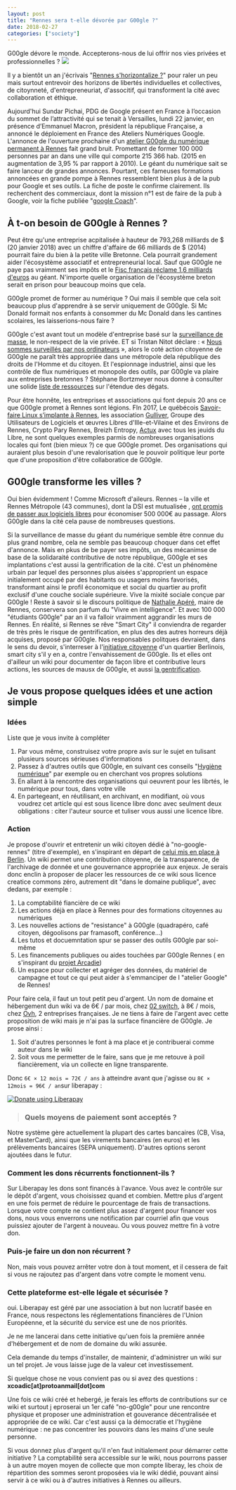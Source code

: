 ```yaml
---
layout: post
title: "Rennes sera t-elle dévorée par G00gle ?"
date: 2018-02-27
categories: ["society"]
---
```

G00gle dévore le monde. Accepterons-nous de lui offrir nos vies privées et professionnelles ?
![](https://framapic.org/UOK2Uq1uksEg/dqpLJCU2NBu7)

Il y a bientôt un an j'écrivais "[Rennes s'horizontalize ?](https://xavcc.github.io/hsociety/2017/02/18/horizontal_rennes.html)" pour raler un peu mais surtout entrevoir des horizons de libertés individuelles et collectives, de citoynneté, d'entrepreneuriat, d'associtif, qui transforment la cité avec collaboration et éthique.

Aujourd'hui Sundar Pichai, PDG de Google présent en France à l’occasion du sommet de l’attractivité qui se tenait à Versailles, lundi 22 janvier, en présence d’Emmanuel Macron, président la république Française, a annoncé le déploiement en France des Ateliers Numériques Google.
L'annonce de l'ouverture prochaine d'un [atelier G00gle du numérique permanent à Rennes](https://www.ouest-france.fr/bretagne/rennes-35000/google-va-ouvrir-son-premier-atelier-du-numerique-permanent-rennes-5515044) fait grand bruit. Promettant de former 100 000 personnes par an dans une ville qui comporte 215 366 hab. (2015 en augmentation de 3,95 % par rapport à 2010). Le géant du numérique sait se faire lanceur de grandes annonces. Pourtant, ces fameuses formations annoncées en grande pompe à Rennes ressemblent bien plus à de la pub pour Google et ses outils. La fiche de poste le confirme clairement. Ils recherchent des commerciaux, dont la mission n°1 est de faire de la pub à Google, voir la fiche publiée "[google Coach](https://www.linkedin.com/jobs/view/456479600/)".

## À t-on besoin de G00gle à Rennes ?

Peut être qu'une entreprise acpitalisée à hauteur de 793,268 milliards de $ (20 janvier 2018) avec un chiffre d'affaire de 66 milliards de $ (2014) pourrait faire du bien à la petite ville Bretonne. Cela pourrait grandement aider l'écosystème associatif et entrepreneurial local. Sauf que G00gle ne paye pas vraimment ses impôts et le [Fisc français réclame 1,6 milliards d'euros](http://www.huffingtonpost.fr/2016/02/24/google-impots-france-16-milliards-d-euros_n_9307458.html) au géant. N'importe quelle organisation de l'écosystème breton serait en prison pour beaucoup moins que cela. 

G00gle promet de former au numérique ? Oui mais il semble que cela soit beaucoup plus d'apprendre à se servir uniquement de G00gle. Si Mc Donald formait nos enfants à consommer du Mc Donald dans les cantines scolaires, les laisserions-nous faire ?

G00gle c'est avant tout un modèle d'entreprise basé sur la [surveillance de masse](https://wiki.fuckoffgoogle.de/index.php?title=GoogleAndMassSurveillance), le non-respect de la vie privée. ET si Tristan Nitot déclare : « [Nous sommes surveillés par nos ordinateurs](https://reporterre.net/Tristan-Nitot-Nous-sommes-surveilles-par-nos-ordinateurs) », alors le coté action citoyenne de G00gle ne paraît très appropriée dans une métropole dela république des droits de l'Homme et du citoyen. Et l'espionnage industriel, ainsi que les contrôle de flux numériques et monopole des outils, par G00gle va plaire aux entreprises bretonnes ? Stéphane Bortzmeyer nous donne à consulter une solide [liste de ressources](http://www.bortzmeyer.org/search?pattern=google) sur l'étendue des dégats.

Pour être honnête, les entreprises et associations qui font depuis 20 ans ce que G00gle promet à Rennes sont légions. FIn 2017, Le québécois [Savoir-faire Linux s’implante à Rennes](https://www.ouest-france.fr/bretagne/rennes-35000/numerique-le-quebecois-savoir-faire-linux-s-implante-rennes-5409212), les association [Gulliver](http://www.gulliver.eu.org/), Groupe des Utilisateurs de Logiciels et œuvres Libres d'Ille-et-Vilaine et des Environs de Rennes, Crypto Pary Rennes, Breizh Entropy, [Actux](http://actux.eu.org/) avec tous les jeuids du Libre, ne sont quelques exemples parmis de nombreuses organisations locales qui font (bien mieux ?) ce que G00gle promet. Des organisations qui auraient plus besoin d'une revalorisation que le pouvoir politique leur porte que d'une proposition d'être collaboratice de G00gle.

## G00gle transforme les villes ?

Oui bien évidemment ! Comme Microsoft d'aileurs. Rennes – la ville et Rennes Métropole (43 communes), dont la DSI est mutualisée , [ont promis de passer aux logiciels libres](http://www.zdnet.fr/blogs/l-esprit-libre/rennes-passe-au-logiciel-libre-en-commencant-par-la-messagerie-39857520.htm) pour économiser 500 000€ au passage. Alors G00gle dans la cité cela pause de nombreuses questions.

Si la surveillance de masse du géant du numérique semble être connue du plus grand nombre, cela ne semble pas beaucoup choquer dans cet effet d'annonce. Mais en pkus de be payer ses impôts, un des mécanimse de base de la solidaraité contributive de notre république, G00gle et ses implantations c'est aussi la gentrification de la cité. C'est un phénomène urbain par lequel des personnes plus aisées s'approprient un espace initialement occupé par des habitants ou usagers moins favorisés, transformant ainsi le profil économique et social du quartier au profit exclusif d'une couche sociale supérieure. Vive la mixité sociale conçue par G00gle ! Reste à savoir si le discours politique de [Nathalie Apéré](https://fr.wikipedia.org/wiki/Nathalie_App%C3%A9r%C3%A9), maire de Rennes, conservera son parfum du "Vivre en intelligence". Et avec 100 000 "étudiants G00gle" par an il va falloir vraimment aggrandir les murs de Rennes. 
En réalité, si Rennes se rêve "Smart City" il conviendra de regarder de très près le risque de gentrification, en plus des des autres horreurs déjà acquises, proposé par G00gle. Nos responsables politques devraient, dans le sens du devoir, s'interreser à l'[initiative citoyenne](https://fuckoffgoogle.de/) d'un quartier Berlinois, smart city s'il y en a, contre l'envahissement de G00gle.
Ils et elles ont d'ailleur un wiki pour documenter de façon libre et contributive leurs actions, les sources de mausx de G00gle, et aussi [la gentrification](https://wiki.fuckoffgoogle.de/index.php?title=GoogleAndGentrification).

## Je vous propose quelques idées et une action simple

### Idées 
Liste que je vous invite à compléter 

1. Par vous même, construisez votre propre avis sur le sujet en tulisant plusieurs sources sérieuses d'informations
2. Passez à d'autres outils que G00gle, en suivant ces conseils "[Hygiène numérique](https://xavcc.github.io/hsociety/2018/01/08/hygiene-numerique.html)" par exemple ou en cherchant vos propres solutions
3. En allant à la rencontre des organisations qui oeuvrent pour les librtés, le numérique pour tous, dans votre ville
4. En partegeant, en réutilisant, en archivant, en modifiant, où vous voudrez cet article qui est sous licence libre donc avec seulment deux obligations : citer l'auteur source et tuliser vous aussi une licence libre.

### Action

Je propose d'ouvrir et entretenir un wiki citoyen dédié à "no-google-rennes" (titre d'exemple),  en s'inspirant en départ de [celui mis en place à Berlin](https://wiki.fuckoffgoogle.de/index.php?title=Main_Page). Un wiki permet une contribution citoyenne, de la transparence, de l'archivage de donnée et une gouvernance appropriée aux enjeux. Je serais donc enclin à proposer de placer les ressources de ce wiki sous licence creatice commons zéro, autrement dit "dans le domaine publique", avec dedans, par exemple :
1. La comptabilité fiancière de ce wiki
2. Les actions déjà en place à Rennes pour des formations citoyennes au numériques
3. Les nouvelles actions de "resistance" à G00gle (quadrapéro, café citoyen, dégoolisons par framasoft, conférence...)
4. Les tutos et docuemntation spur se passer des outils G00gle par soi-même
5. Les financements publiques ou aides touchées par G00gle Rennes ( en s'inspirant du [projet Arcadie](https://projetarcadie.com/))
6. Un espace pour collecter et agréger des données, du matériel de campagne et tout ce qui peut aider à s'emmanciper de l "atelier Google" de Rennes!

Pour faire cela, il faut un tout petit peu d'argent. Un nom de domaine et hébergement dun wiki va de 6€ / par mois, chez [02 switch](https://www.o2switch.fr), à 8€ / mois, chez [Ovh](https://www.ovh.com/fr), 2 entreprises françaises.
Je ne tiens à faire de l'argent avec cette proposition de wiki mais je n'ai pas la surface financière de G00gle. Je prose ainsi :

1. Soit d'autres personnes le font à ma place et je contribuerai comme auteur dans le wiki
2. Soit vous me permetter de le faire, sans que je me retouve à poil fiancièrement, via un collecte en ligne transparente.

Donc `6€ × 12 mois = 72€ / ans` à atteindre avant que j'agisse ou `8€ × 12mois = 96€ / an`sur liberapay :

<noscript><a href="https://liberapay.com/Xav.CC/donate"><img alt="Donate using Liberapay" src="https://liberapay.com/assets/widgets/donate.svg"></a></noscript>

> ### Quels moyens de paiement sont acceptés ?
Notre système gère actuellement la plupart des cartes bancaires (CB, Visa, et MasterCard), ainsi que les virements bancaires (en euros) et les prélèvements bancaires (SEPA uniquement). D'autres options seront ajoutées dans le futur.
### Comment les dons récurrents fonctionnent-ils ?
Sur Liberapay les dons sont financés à l'avance. Vous avez le contrôle sur le dépôt d'argent, vous choisissez quand et combien. Mettre plus d'argent en une fois permet de réduire le pourcentage de frais de transactions.
Lorsque votre compte ne contient plus assez d'argent pour financer vos dons, nous vous enverrons une notification par courriel afin que vous puissiez ajouter de l'argent à nouveau. Ou vous pouvez mettre fin à votre don.
### Puis-je faire un don non récurrent ?
Non, mais vous pouvez arrêter votre don à tout moment, et il cessera de fait si vous ne rajoutez pas d'argent dans votre compte le moment venu.
### Cette plateforme est-elle légale et sécurisée ?
oui. Liberapay est géré par une association à but non lucratif basée en France, nous respectons les réglementations financières de l'Union Européenne, et la sécurité du service est une de nos priorités.

Je ne me lancerai dans cette initiative qu'uen fois la première année d'hébergement et de nom de domaine du wiki assurée.

Cela demande du temps d'installer, de maintenir, d'administrer un wiki sur un tel projet. Je vous laisse juge de la valeur cet investissement.

Si quelque chose ne vous convient pas ou si avez des questions : **xcoadic[at]protoanmail[dot]com**

Une fois ce wiki créé et hebergé, je ferais les efforts de contributions sur ce wiki et surtout j eproserai un 1er café "no-g00gle" pour une rencontre physique et proposer une administration et gouverance décentralisée et appropriée de ce wiki. Car c'est aussi ça la démocratie et l'hygiène numérique : ne pas concentrer les pouvoirs dans les mains d'une seule personne.

Si vous donnez plus d'argent qu'il n'en faut initialement pour démarrer cette initiative ?
La comptabilité sera accessible sur le wiki, nous pourrons passer à un autre moyen moyen de collecte que mon compte liberay, les choix de répartition des sommes seront proposées via le wiki dédié, pouvant ainsi servir à ce wiki ou à d'autres initiatives à Rennes ou ailleurs.
